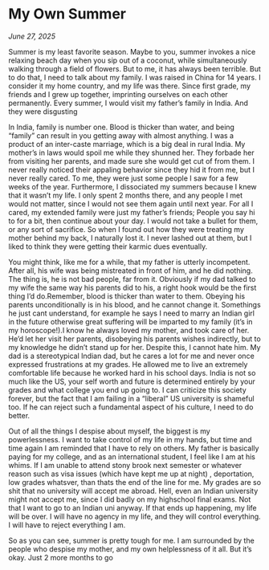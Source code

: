 # My Own Summer

*June 27, 2025*

Summer is my least favorite season. Maybe to you, summer invokes a nice relaxing beach day when you sip out of a coconut, while simultaneously walking through a field of flowers. But to me, it has always been terrible. But to do that, I need to talk about my family. I was raised in China for 14 years. I consider it my home country, and my life was there. Since first grade, my friends and I grew up together, imprinting ourselves on each other permanently. Every summer, I would visit my father’s family in India. And they were disgusting

In India, family is number one. Blood is thicker than water, and being “family” can result in you getting away with almost anything. I was a product of an inter-caste marriage, which is a big deal in rural India. My mother’s in laws would spoil me while they shunned her. They forbade her from visiting her parents, and made sure she would get cut of from them. I never really noticed their appaling behavior since they hid it from me, but I never really cared. To me, they were just some people I saw for a few weeks of the year. Furthermore, I dissociated my summers because I knew that it wasn’t my life. I only spent 2 months there, and any people I met would not matter, since I would not see them again until next year. For all I cared, my extended family were just my father’s friends; People you say hi to for a bit, then continue about your day. I would not take a bullet for them, or any sort of sacrifice. So when I found out how they were treating my mother behind my back, I naturally lost it. I never lashed out at them, but I liked to think they were getting their karmic dues eventually.

You might think, like me for a while, that my father is utterly incompetent. After all, his wife was being mistreated in front of him, and he did nothing. The thing is, he is not bad people, far from it. Obviously if my dad talked to my wife the same way his parents did to his, a right hook would be the first thing I’d do.Remember, blood is thicker than water to them. Obeying his parents unconditionally is in his blood, and he cannot change it. Somethings he just cant understand, for example he says I need to marry an Indian girl in the future otherwise great suffering will be imparted to my family (it’s in my horoscope!).I know he always loved my mother, and took care of her. He’d let her visit her parents, disobeying his parents wishes indirectly, but to my knowledge he didn’t stand up for her. Despite this, I cannot hate him. My dad is a stereotypical Indian dad, but he cares a lot for me and never once expressed frustrations at my grades. He allowed me to live an extremely comfortable life because he worked hard in his school days. India is not so much like the US, your self worth and future is determined entirely by your grades and what college you end up going to. I can criticize this society forever, but the fact that I am failing in a “liberal” US university is shameful too. If he can reject such a fundamental aspect of his culture, I need to do better.

Out of all the things I despise about myself, the biggest is my powerlessness. I want to take control of my life in my hands, but time and time again I am reminded that I have to rely on others. My father is basically paying for my college, and as an international student, I feel like I am at his whims. If I am unable to attend stony brook next semester or whatever reason such as visa issues (which have kept me up at night) , deportation, low grades whatsver, than thats the end of the line for me. My grades are so shit that no university will accept me abroad. Hell, even an Indian university might not accept me, since I did badly on my highschool final exams. Not that I want to go to an Indian uni anyway. If that ends up happening, my life will be over. I will have no agency in my life, and they will control everything. I will have to reject everything I am.

So as you can see, summer is pretty tough for me. I am surrounded by the people who despise my mother, and my own helplessness of it all. But it’s okay. Just 2 more months to go
